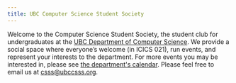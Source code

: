 ```yaml
---
title: UBC Computer Science Student Society
---
```


Welcome to the Computer Science Student Society, the student club for
undergraduates at the
[UBC Department of Computer Science](https://www.cs.ubc.ca/). We provide a
social space where everyone’s welcome (in ICICS 021), run events, and represent
your interests to the department. For more events you may be interested in,
please see
[the department's calendar](https://www.cs.ubc.ca/news-events/calendar). Please
feel free to email us at [csss@ubccsss.org](mailto:csss@ubccsss.org).
